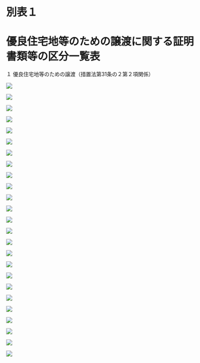 # 別表１

# 優良住宅地等のための譲渡に関する証明書類等の区分一覧表

１ 優良住宅地等のための譲渡（措置法第31条の２第２項関係）

![](https://www.nta.go.jp/tmp/71b5b5b3-ed26-4b20-998c-20b92e4d3a3f/images/d29b1dc144f398f62296804f8706f3ed8fd9f0b56c0e47393deac6589205dd7b.jpg)

![](https://www.nta.go.jp/tmp/71b5b5b3-ed26-4b20-998c-20b92e4d3a3f/images/101379fb6a7fbb91ea9b2caf31c1350e21e1e3d004821d6b70dff7222f1993fc.jpg)

![](https://www.nta.go.jp/tmp/71b5b5b3-ed26-4b20-998c-20b92e4d3a3f/images/dc10b29e297ff156e7146dd18f9d05a0e2c8e161a61cb4069bbff8ced8a402e4.jpg)

![](https://www.nta.go.jp/tmp/71b5b5b3-ed26-4b20-998c-20b92e4d3a3f/images/9309f2b3cbc798feca28e9e4ea6466cfc292a5f05db28a1360b41e2a604f77c4.jpg)

![](https://www.nta.go.jp/tmp/71b5b5b3-ed26-4b20-998c-20b92e4d3a3f/images/06b0e91bd1806c262e7560743d2b52ad4976efb22c8d7582add7f26c954f4671.jpg)

![](https://www.nta.go.jp/tmp/71b5b5b3-ed26-4b20-998c-20b92e4d3a3f/images/3fa40f7b8a5b4bbfefbac542e404001f57042c6193b69e1ce6aff450a14bc386.jpg)

![](https://www.nta.go.jp/tmp/71b5b5b3-ed26-4b20-998c-20b92e4d3a3f/images/e0d5bfbb6b82455dbe9bb4f598f43e3cef3c5a2ccc1e06d3bec88170f45413ea.jpg)

![](https://www.nta.go.jp/tmp/71b5b5b3-ed26-4b20-998c-20b92e4d3a3f/images/53014716054eb37c2b09f4105b60299a72b8740b1c962f4659dd39a5ae6122a2.jpg)

![](https://www.nta.go.jp/tmp/71b5b5b3-ed26-4b20-998c-20b92e4d3a3f/images/0b9df59288ca8f3f44dd76d5a5cf8ad71fd19143784afb9afeaea3ff094bbb4b.jpg)

![](https://www.nta.go.jp/tmp/71b5b5b3-ed26-4b20-998c-20b92e4d3a3f/images/3dfa0dd2280ce7d4d3d5d4b436090636bffc1be5506b6debe661edf99c92e6e6.jpg)

![](https://www.nta.go.jp/tmp/71b5b5b3-ed26-4b20-998c-20b92e4d3a3f/images/138758a229a452ac9bcf77ff9774561e3677acf5a91953be7285183cf242f9a8.jpg)

![](https://www.nta.go.jp/tmp/71b5b5b3-ed26-4b20-998c-20b92e4d3a3f/images/36e41b70f4907d64695c74078519691e74cb7b510c194384f9f75b3b5de28499.jpg)

![](https://www.nta.go.jp/tmp/71b5b5b3-ed26-4b20-998c-20b92e4d3a3f/images/30055adaa9f9d053b9deadc1fd34136dabf32e9d149ed40c503d9f3c6408dca1.jpg)

![](https://www.nta.go.jp/tmp/71b5b5b3-ed26-4b20-998c-20b92e4d3a3f/images/79dd1be3dc914b5b997bf6ae09e068456a266c01a37f41926acf1ded582a3f31.jpg)

![](https://www.nta.go.jp/tmp/71b5b5b3-ed26-4b20-998c-20b92e4d3a3f/images/3146f3288e8dfa54e49d9cd91c4e3d81c2c20ada4f5c039b60d79345248af800.jpg)

![](https://www.nta.go.jp/tmp/71b5b5b3-ed26-4b20-998c-20b92e4d3a3f/images/7ac63e388299eb3b2dc881c81ab6a5b168ab5b15e248a83eadd1461a99b3bfca.jpg)

![](https://www.nta.go.jp/tmp/71b5b5b3-ed26-4b20-998c-20b92e4d3a3f/images/724eaca8bcbc48def14ecfa43e901e6fdf6435bc7289967b2ed217639c4231f3.jpg)

![](https://www.nta.go.jp/tmp/71b5b5b3-ed26-4b20-998c-20b92e4d3a3f/images/c4b30f2ec5b74a3760a96e1e8410a94668705adbc781b4064fbe12381f819843.jpg)

![](https://www.nta.go.jp/tmp/71b5b5b3-ed26-4b20-998c-20b92e4d3a3f/images/ea8fd5605a227aee9c232a99aa2a18686de287c5955d539659d85d8d43bb1ded.jpg)

![](https://www.nta.go.jp/tmp/71b5b5b3-ed26-4b20-998c-20b92e4d3a3f/images/ec11bebbbc390d5948c3194007be8506eeda627256d9b00cc7b37ea0d6c2a47f.jpg)

![](https://www.nta.go.jp/tmp/71b5b5b3-ed26-4b20-998c-20b92e4d3a3f/images/4ad1f344ee923be9dc174c25ff3da4d502856990013e9a56b6d8832abfed6eef.jpg)

![](https://www.nta.go.jp/tmp/71b5b5b3-ed26-4b20-998c-20b92e4d3a3f/images/d8ef096404c63add9c30c7e11a0102a9357fda47a510c835e67524d141a315b1.jpg)

![](https://www.nta.go.jp/tmp/71b5b5b3-ed26-4b20-998c-20b92e4d3a3f/images/832395e924d8cd6326e806387a7ae13a862a4cda0de62a4e8fc01573e7b7ee0d.jpg)

![](https://www.nta.go.jp/tmp/71b5b5b3-ed26-4b20-998c-20b92e4d3a3f/images/43269382e3376c32722c28f4c95d2070b385d82201a3a5d7c48f3b3f2bc8517c.jpg)

![](https://www.nta.go.jp/tmp/71b5b5b3-ed26-4b20-998c-20b92e4d3a3f/images/cba310d66080ab9a07e293a4f88ffbfbfb26e0fcd31af1cda262ee5fc8d640f7.jpg)